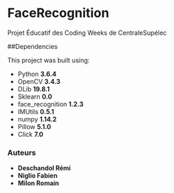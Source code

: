 # FaceRecognition
Projet Éducatif des Coding Weeks de CentraleSupélec

##Dependencies

This project was built using:
* Python **3.6.4**
* OpenCV **3.4.3**
* DLib **19.8.1**
* Sklearn **0.0**
* face_recognition **1.2.3**
* IMUtils **0.5.1**
* numpy **1.14.2**
* Pillow **5.1.0**
* Click **7.0**

### Auteurs

* **Deschandol Rémi**
* **Niglio Fabien**
* **Milon Romain**
